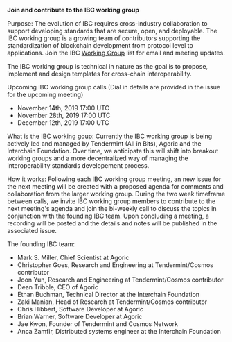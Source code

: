 **Join and contribute to the IBC working group** 

Purpose: The evolution of IBC requires cross-industry collaboration to support developing standards that are secure, open, and deployable. The IBC working group is a growing team of contributors supporting the standardization of blockchain development from protocol level to applications. Join the IBC [Working Group](https://zc.vg/sf/giAEr) list for email and meeting updates.

The IBC working group is technical in nature as the goal is to propose, implement and design templates for cross-chain interoperability.  

Upcoming IBC working group calls (Dial in details are provided in the issue for the upcoming meeting)

- November 14th, 2019 17:00 UTC 
- November 28th, 2019 17:00 UTC
- December 12th, 2019 17:00 UTC 

What is the IBC working goup:
Currently the IBC working group is being actively led and managed by Tendermint (All in Bits), Agoric and the Interchain Foundation. Over time, we anticipate this will shift into breakout working groups and a more decentralized way of managing the interoperability standards developement process. 

How it works:
Following each IBC working group meeting, an new issue for the next meeting will be created with a proposed agenda for comments and collaboration from the larger working group. During the two week timeframe between calls, we invite IBC working group members to contribute to the next meeting's agenda and  join the bi-weekly call to discuss the topics in conjunction with the founding IBC team. Upon concluding a meeting, a recording will be posted and the details and notes will be published in the associated issue. 

The founding IBC team:

- Mark S. Miller, Chief Scientist at Agoric
- Christopher Goes, Research and Engineering at Tendermint/Cosmos contributor
- Joon Yun, Research and Engineering at Tendermint/Cosmos contributor
- Dean Tribble, CEO of Agoric
- Ethan Buchman, Technical Director at the Interchain Foundation
- Zaki Manian, Head of Research at Tendermint/Cosmos contributor
- Chris Hibbert, Software Developer at Agoric
- Brian Warner, Software Developer at Agoric
- Jae Kwon, Founder of Tendermint and Cosmos Network
- Anca Zamfir, Distributed systems engineer at the Interchain Foundation








